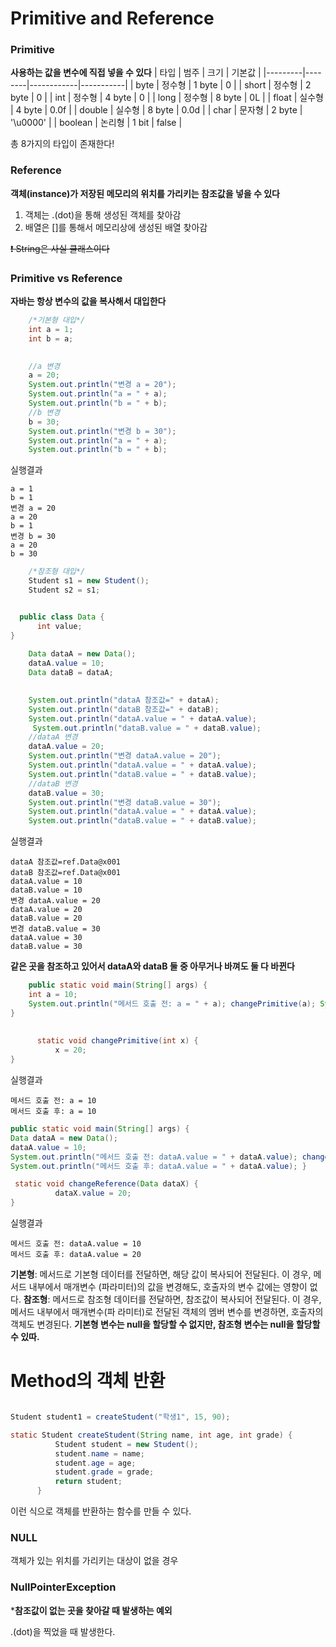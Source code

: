# Primitive and Reference


### Primitive 
**사용하는 값을 변수에 직접 넣을 수 있다**
| 타입    | 범주   | 크기       | 기본값    |
|---------|--------|------------|-----------|
| byte    | 정수형 | 1 byte     | 0         |
| short   | 정수형 | 2 byte     | 0         |
| int     | 정수형 | 4 byte     | 0         |
| long    | 정수형 | 8 byte     | 0L        |
| float   | 실수형 | 4 byte     | 0.0f      |
| double  | 실수형 | 8 byte     | 0.0d      |
| char    | 문자형 | 2 byte     | '\u0000'  |
| boolean | 논리형 | 1 bit      | false     |

총 8가지의 타입이 존재한다!


### Reference
**객체(instance)가 저장된 메모리의 위치를 가리키는 참조값을 넣을 수 있다**
1. 객체는 .(dot)을 통해 생성된 객체를 찾아감
2. 배열은 []를 통해서 메모리상에 생성된 배열 찾아감

~~❗️ String은 사실 클래스이다~~


### Primitive vs Reference
**자바는 항상 변수의 값을 복사해서 대입한다**

~~~java
    /*기본형 대입*/
    int a = 1;
    int b = a;

     
    //a 변경
    a = 20;
    System.out.println("변경 a = 20");  
    System.out.println("a = " + a); 
    System.out.println("b = " + b);
    //b 변경
    b = 30;
    System.out.println("변경 b = 30");  
    System.out.println("a = " + a);     
    System.out.println("b = " + b);
~~~
실행결과 
```
a = 1
b = 1
변경 a = 20 
a = 20
b = 1
변경 b = 30 
a = 20
b = 30
```
~~~java
    /*참조형 대입*/
    Student s1 = new Student();
    Student s2 = s1;


  public class Data {
      int value;
}
    
    Data dataA = new Data();
    dataA.value = 10;
    Data dataB = dataA;
    

    System.out.println("dataA 참조값=" + dataA); 
    System.out.println("dataB 참조값=" + dataB); 
    System.out.println("dataA.value = " + dataA.value);
     System.out.println("dataB.value = " + dataB.value);
    //dataA 변경
    dataA.value = 20;
    System.out.println("변경 dataA.value = 20"); 
    System.out.println("dataA.value = " + dataA.value); 
    System.out.println("dataB.value = " + dataB.value);
    //dataB 변경
    dataB.value = 30;
    System.out.println("변경 dataB.value = 30"); 
    System.out.println("dataA.value = " + dataA.value); 
    System.out.println("dataB.value = " + dataB.value);
~~~
실행결과
```
dataA 참조값=ref.Data@x001 
dataB 참조값=ref.Data@x001 
dataA.value = 10 
dataB.value = 10
변경 dataA.value = 20 
dataA.value = 20 
dataB.value = 20
변경 dataB.value = 30 
dataA.value = 30 
dataB.value = 30
```
**같은 곳을 참조하고 있어서 dataA와 dataB 둘 중 아무거나 바껴도 둘 다 바뀐다**

~~~java
    public static void main(String[] args) {
    int a = 10;
    System.out.println("메서드 호출 전: a = " + a); changePrimitive(a); System.out.println("메서드 호출 후: a = " + a);
}
   
   
      static void changePrimitive(int x) {
          x = 20;
}
~~~

실행결과

```
메서드 호출 전: a = 10 
메서드 호출 후: a = 10
```

~~~java
public static void main(String[] args) {
Data dataA = new Data();
dataA.value = 10;
System.out.println("메서드 호출 전: dataA.value = " + dataA.value); changeReference(dataA);
System.out.println("메서드 호출 후: dataA.value = " + dataA.value); }

 static void changeReference(Data dataX) {
          dataX.value = 20;
}
~~~

실행결과

```
메서드 호출 전: dataA.value = 10 
메서드 호출 후: dataA.value = 20
```



**기본형**: 메서드로 기본형 데이터를 전달하면, 해당 값이 복사되어 전달된다. 이 경우, 메서드 내부에서 매개변수 (파라미터)의 값을 변경해도, 호출자의 변수 값에는 영향이 없다.
**참조형**: 메서드로 참조형 데이터를 전달하면, 참조값이 복사되어 전달된다. 이 경우, 메서드 내부에서 매개변수(파 라미터)로 전달된 객체의 멤버 변수를 변경하면, 호출자의 객체도 변경된다.
**기본형 변수는 null을 할당할 수 없지만, 참조형 변수는 null을 할당할 수 있따.**


# Method의 객체 반환

~~~java

Student student1 = createStudent("학생1", 15, 90);

static Student createStudent(String name, int age, int grade) {
          Student student = new Student();
          student.name = name;
          student.age = age;
          student.grade = grade;
          return student;
      }
~~~

이런 식으로 객체를 반환하는 함수를 만들 수 있다.

### NULL
객체가 있는 위치를 가리키는 대상이 없을 경우

### NullPointerException
***참조값이 없는 곳을 찾아갈 때 발생하는 예외**

.(dot)을 찍었을 때 발생한다.


